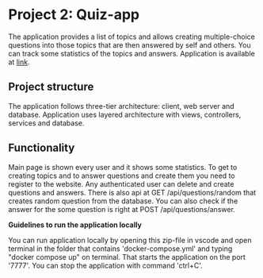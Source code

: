 # Project 2: Quiz-app

The application provides a list of topics and allows creating multiple-choice
questions into those topics that are then answered by self and others. You can
track some statistics of the topics and answers. Application is available at
[link](https://deno-quiz-application.herokuapp.com/).

## Project structure

The application follows three-tier architecture: client, web server and
database. Application uses layered architecture with views, controllers,
services and database.

## Functionality

Main page is shown every user and it shows some statistics. To get to creating
topics and to answer questions and create them you need to register to the
website. Any authenticated user can delete and create questions and answers.
There is also api at GET /api/questions/random that creates random question from
the database. You can also check if the answer for the some question is right at
POST /api/questions/answer.

**Guidelines to run the application locally**

You can run application locally by opening this zip-file in vscode and open
terminal in the folder that contains 'docker-compose.yml' and typing "docker
compose up" on terminal. That starts the application on the port '7777'. You can
stop the application with command 'ctrl+C'.
